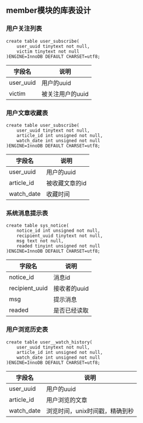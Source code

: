 ## member模块的库表设计



### 用户关注列表

```mysql
create table user_subscribe(
    user_uuid tinytext not null,
    victim tinytext not null
)ENGINE=InnoDB DEFAULT CHARSET=utf8;
```

| 字段名    | 说明             |
| --------- | ---------------- |
| user_uuid | 用户的uuid       |
| victim    | 被关注用户的uuid |

### 用户文章收藏表

```mysql
create table user_subscribe(
    user_uuid tinytext not null,
    article_id int unsigned not null,
    watch_date int unsigned not null
)ENGINE=InnoDB DEFAULT CHARSET=utf8;
```

| 字段名     | 说明           |
| ---------- | -------------- |
| user_uuid  | 用户的uuid     |
| article_id | 被收藏文章的id |
| watch_date | 收藏时间       |

### 系统消息提示表

```mysql
create table sys_notice(
    notice_id int unsigned not null,
    recipient_uuid tinytext not null,
    msg text not null,
    readed tinyint unsigned not null
)ENGINE=InnoDB DEFAULT CHARSET=utf8;
```

| 字段名         | 说明         |
| -------------- | ------------ |
| notice_id      | 消息id       |
| recipient_uuid | 接收者的uuid |
| msg            | 提示消息     |
| readed         | 是否已经读取 |



### 用户浏览历史表

```mysql
create table user__watch_history(
    user_uuid tinytext not null,
    article_id int unsigned not null,
    watch_date int unsigned not null
)ENGINE=InnoDB DEFAULT CHARSET=utf8;
```

| 字段名     | 说明                           |
| ---------- | ------------------------------ |
| user_uuid  | 用户的uuid                     |
| article_id | 用户浏览的文章                 |
| watch_date | 浏览时间，unix时间戳，精确到秒 |

